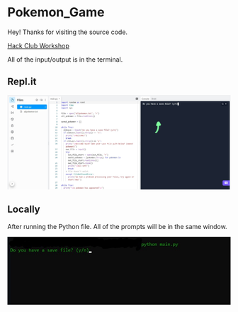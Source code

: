 # Pokemon_Game
Hey! Thanks for visiting the source code.

[Hack Club Workshop](https://workshops.hackclub.com/python_pokedex)

All of the input/output is in the terminal.

## Repl.it
![repl](./resources/repl.jpg)

## Locally
After running the Python file. All of the prompts will be in the same window.

![terminal](./resources/terminal.jpg)
